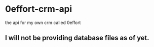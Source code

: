 # 0effort-crm-api
the api for my own crm called 0effort

## I will not be providing database files as of yet.
